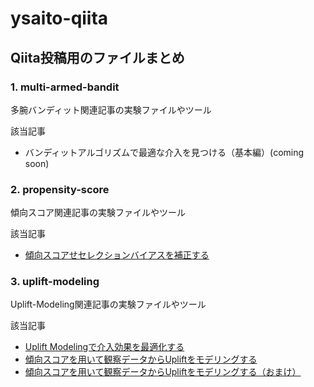 # ysaito-qiita
## Qiita投稿用のファイルまとめ

### 1. multi-armed-bandit
<p> 多腕バンディット関連記事の実験ファイルやツール</p>
<p>該当記事</p>

- バンディットアルゴリズムで最適な介入を見つける（基本編）(coming soon)

### 2. propensity-score
<p> 傾向スコア関連記事の実験ファイルやツール</p>
<p>該当記事</p>

- [傾向スコアせセレクションバイアスを補正する][2-1]

### 3. uplift-modeling
<p> Uplift-Modeling関連記事の実験ファイルやツール <br>
<p>該当記事</p>

- [Uplift Modelingで介入効果を最適化する][3-1]
- [傾向スコアを用いて観察データからUpliftをモデリングする][3-2]
- [傾向スコアを用いて観察データからUpliftをモデリングする（おまけ）][3-3]


 [2-1]:https://qiita.com/saitoy/items/09daccdd91bc98c21dff

 [3-1]:https://qiita.com/saitoy/items/af3fa59d0ee153a70350
 [3-2]:https://qiita.com/saitoy/items/f713d93732db82696a76
 [3-3]:https://qiita.com/saitoy/items/0c0977e1ba832f9b1203
